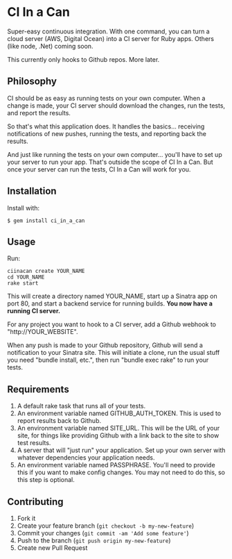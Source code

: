 # CI In a Can

Super-easy continuous integration.  With one command, you can turn a cloud server (AWS, Digital Ocean) into a CI server for Ruby apps. Others (like node, .Net) coming soon.

This currently only hooks to Github repos.  More later.

## Philosophy

CI should be as easy as running tests on your own computer.  When a change is made, your CI server should download the changes, run the tests, and report the results.

So that's what this application does.  It handles the basics... receiving notifications of new pushes, running the tests, and reporting back the results.  

And just like running the tests on your own computer... you'll have to set up your server to run your app.  That's outside the scope of CI In a Can.  But once your server can run the tests, CI In a Can will work for you.

## Installation

Install with:

    $ gem install ci_in_a_can

## Usage

Run:

````
ciinacan create YOUR_NAME
cd YOUR_NAME
rake start
````

This will create a directory named YOUR_NAME, start up a Sinatra app on port 80, and start a backend service for running builds.  **You now have a running CI server.**

For any project you want to hook to a CI server, add a Github webhook to "http://YOUR_WEBSITE".  

When any push is made to your Github repository, Github will send a notification to your Sinatra site.  This will initiate a clone, run the usual stuff you need "bundle install, etc.", then run "bundle exec rake" to run your tests.

## Requirements

1.  A default rake task that runs all of your tests.
2.  An environment variable named GITHUB_AUTH_TOKEN.  This is used to report results back to Github.
3.  An environment variable named SITE_URL.  This will be the URL of your site, for things like providing Github with a link back to the site to show test results.
4.  A server that will "just run" your application.  Set up your own server with whatever dependencies your application needs.  
5.  An environment variable named PASSPHRASE. You'll need to provide this if you want to make config changes. You may not need to do this, so this step is optional.


## Contributing

1. Fork it
2. Create your feature branch (`git checkout -b my-new-feature`)
3. Commit your changes (`git commit -am 'Add some feature'`)
4. Push to the branch (`git push origin my-new-feature`)
5. Create new Pull Request
